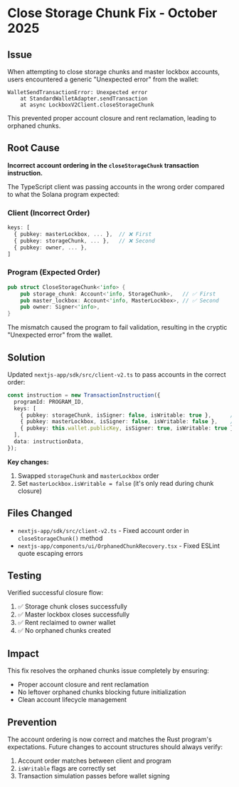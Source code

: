 # Close Storage Chunk Fix - October 2025

## Issue
When attempting to close storage chunks and master lockbox accounts, users encountered a generic "Unexpected error" from the wallet:

```
WalletSendTransactionError: Unexpected error
    at StandardWalletAdapter.sendTransaction
    at async LockboxV2Client.closeStorageChunk
```

This prevented proper account closure and rent reclamation, leading to orphaned chunks.

## Root Cause
**Incorrect account ordering in the `closeStorageChunk` transaction instruction.**

The TypeScript client was passing accounts in the wrong order compared to what the Solana program expected:

### Client (Incorrect Order)
```typescript
keys: [
  { pubkey: masterLockbox, ... },  // ❌ First
  { pubkey: storageChunk, ... },   // ❌ Second
  { pubkey: owner, ... },
]
```

### Program (Expected Order)
```rust
pub struct CloseStorageChunk<'info> {
    pub storage_chunk: Account<'info, StorageChunk>,   // ✅ First
    pub master_lockbox: Account<'info, MasterLockbox>, // ✅ Second
    pub owner: Signer<'info>,
}
```

The mismatch caused the program to fail validation, resulting in the cryptic "Unexpected error" from the wallet.

## Solution
Updated `nextjs-app/sdk/src/client-v2.ts` to pass accounts in the correct order:

```typescript
const instruction = new TransactionInstruction({
  programId: PROGRAM_ID,
  keys: [
    { pubkey: storageChunk, isSigner: false, isWritable: true },      // ✅ Correct
    { pubkey: masterLockbox, isSigner: false, isWritable: false },    // ✅ Correct
    { pubkey: this.wallet.publicKey, isSigner: true, isWritable: true },
  ],
  data: instructionData,
});
```

**Key changes:**
1. Swapped `storageChunk` and `masterLockbox` order
2. Set `masterLockbox.isWritable = false` (it's only read during chunk closure)

## Files Changed
- `nextjs-app/sdk/src/client-v2.ts` - Fixed account order in `closeStorageChunk()` method
- `nextjs-app/components/ui/OrphanedChunkRecovery.tsx` - Fixed ESLint quote escaping errors

## Testing
Verified successful closure flow:
1. ✅ Storage chunk closes successfully
2. ✅ Master lockbox closes successfully
3. ✅ Rent reclaimed to owner wallet
4. ✅ No orphaned chunks created

## Impact
This fix resolves the orphaned chunks issue completely by ensuring:
- Proper account closure and rent reclamation
- No leftover orphaned chunks blocking future initialization
- Clean account lifecycle management

## Prevention
The account ordering is now correct and matches the Rust program's expectations. Future changes to account structures should always verify:
1. Account order matches between client and program
2. `isWritable` flags are correctly set
3. Transaction simulation passes before wallet signing
